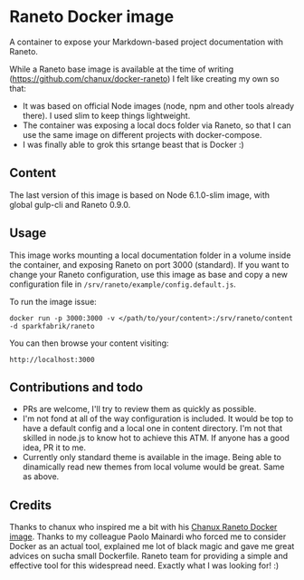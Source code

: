 # Raneto Docker image

A container to expose your Markdown-based project documentation with Raneto.

While a Raneto base image is available at the time of writing (https://github.com/chanux/docker-raneto) I felt like creating my own so that:

* It was based on official Node images (node, npm and other tools already there). I used slim to keep things lightweight.
* The container was exposing a local docs folder via Raneto, so that I can use the same image on different projects with docker-compose.
* I was finally able to grok this srtange beast that is Docker :)

## Content

The last version of this image is based on Node 6.1.0-slim image, with global gulp-cli and Raneto 0.9.0.

## Usage

This image works mounting a local documentation folder in a volume inside the container, and exposing Raneto on port 3000 (standard).
If you want to change your Raneto configuration, use this image as base and copy a new configuration file in `/srv/raneto/example/config.default.js`.

To run the image issue:

`docker run -p 3000:3000 -v </path/to/your/content>:/srv/raneto/content -d sparkfabrik/raneto`

You can then browse your content visiting:

    http://localhost:3000

## Contributions and todo

* PRs are welcome, I'll try to review them as quickly as possible.
* I'm not fond at all of the way configuration is included. It would be top to have a default config and a local one in content directory. I'm not that skilled in node.js to know hot to achieve this ATM. If anyone has a good idea, PR it to me.
* Currently only standard theme is available in the image. Being able to dinamically read new themes from local volume would be great. Same as above.

## Credits

Thanks to chanux who inspired me a bit with his [Chanux Raneto Docker image](https://github.com/chanux/docker-raneto).
Thanks to my colleague Paolo Mainardi who forced me to consider Docker as an actual tool, explained me lot of black magic and gave me great advices on sucha small Dockerfile.
Raneto team for providing a simple and effective tool for this widespread need. Exactly what I was looking for! :)
